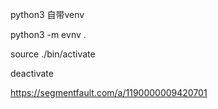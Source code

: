 python3 自带venv

python3 -m evnv .

source ./bin/activate

deactivate

https://segmentfault.com/a/1190000009420701